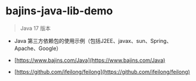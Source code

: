 # bajins-java-lib-demo

> Java 17 版本

- Java 第三方依赖包的使用示例（包括J2EE、javax、sun、Spring、Apache、Google）

* [https://www.bajins.com/Java](https://www.bajins.com/Java)

- [https://github.com/ifeilong/feilong](https://github.com/ifeilong/feilong)